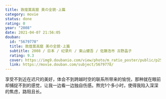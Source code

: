 ```yaml
---
title: 敦煌莫高窟 美の全貌·上篇
category: movie
status: done
rating: 0
year: "2008"
date: 2021-04-07 21:56:05
douban:
  id: "5679778"
  title: 敦煌莫高窟 美の全貌·上篇
  subtitle: 2008 / 日本 / 纪录片 / 東山健吾 / 佐藤浩市 古野晶子
  rating: 9.3
  cover: https://img9.doubanio.com/view/photo/m_ratio_poster/public/p2510189754.jpg
  link: https://movie.douban.com/subject/5679778/
---
```


享受不到近在迟尺的美好，体会不到跨越时空的联系所带来的愉悦，那种就在眼前却捕捉不到的感觉，让我一边看一边独自伤感。熬完1个多小时，使得我陷入深深的焦虑，路阻且长。

